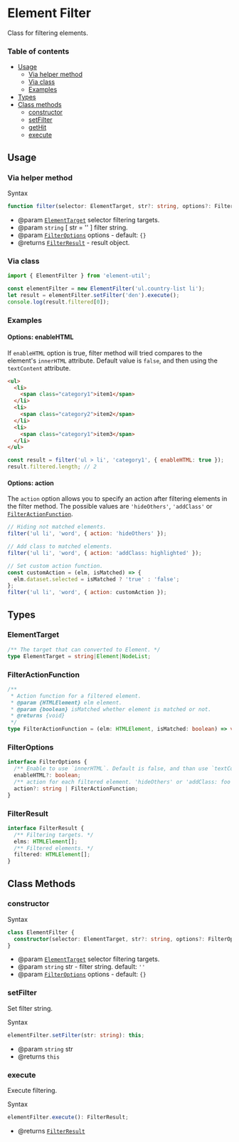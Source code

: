 # Element Filter

Class for filtering elements.

### Table of contents

- [Usage](#usage)
  - [Via helper method](#via-helper-method)
  - [Via class](#via-class)
  - [Examples](#examples)
- [Types](#types)
- [Class methods](#class-methods)
  - [constructor](#constructor)
  - [setFilter](#setFilter)
  - [getHit](#getHit)
  - [execute](#execute)

## Usage

### Via helper method

Syntax

``` ts
function filter(selector: ElementTarget, str?: string, options?: FilterOptions): FilterResult;
```

- @param  [`ElementTarget`] selector filtering targets.
- @param  `string` [ str = '' ] filter string.
- @param  [`FilterOptions`] options - default: `{}`
- @returns [`FilterResult`] - result object.

### Via class

``` js
import { ElementFilter } from 'element-util';

const elementFilter = new ElementFilter('ul.country-list li');
let result = elementFilter.setFilter('den').execute();
console.log(result.filtered[0]);
```

### Examples

#### Options: enableHTML

If `enableHTML` option is true, filter method will tried compares to the element's `innerHTML` attribute. Default value is `false`, and then using the `textContent` attribute.

``` html
<ul>
  <li>
    <span class="category1">item1</span>
  </li>
  <li>
    <span class="category2">item2</span>
  </li>
  <li>
    <span class="category1">item3</span>
  </li>
</ul>
```

``` js
const result = filter('ul > li', 'category1', { enableHTML: true });
result.filtered.length; // 2
```

#### Options: action

The `action` option allows you to specify an action after filtering elements in the filter method. The possible values are `'hideOthers'`, `'addClass'` or [`FilterActionFunction`].

``` js
// Hiding not matched elements.
filter('ul li', 'word', { action: 'hideOthers' });

// Add class to matched elements.
filter('ul li', 'word', { action: 'addClass: highlighted' });

// Set custom action function.
const customAction = (elm, isMatched) => {
  elm.dataset.selected = isMatched ? 'true' : 'false';
};
filter('ul li', 'word', { action: customAction });
```

## Types

### ElementTarget

``` ts
/** The target that can converted to Element. */
type ElementTarget = string|Element|NodeList;
```

### FilterActionFunction

``` ts
/**
 * Action function for a filtered element.
 * @param {HTMLElement} elm element.
 * @param {boolean} isMatched whether element is matched or not.
 * @returns {void}
 */
type FilterActionFunction = (elm: HTMLElement, isMatched: boolean) => void;
```

### FilterOptions

``` ts
interface FilterOptions {
  /** Enable to use `innerHTML`. Default is false, and than use `textContent`. */
  enableHTML?: boolean;
  /** action for each filtered element. 'hideOthers' or 'addClass: foo'. */
  action?: string | FilterActionFunction;
}
```

### FilterResult

``` ts
interface FilterResult {
  /** Filtering targets. */
  elms: HTMLElement[];
  /** Filtered elements. */
  filtered: HTMLElement[];
}
```

## Class Methods

### constructor

Syntax

``` ts
class ElementFilter {
  constructor(selector: ElementTarget, str?: string, options?: FilterOptions);
}
```

- @param  [`ElementTarget`] selector filtering targets.
- @param  `string` str - filter string. default: `''`
- @param  [`FilterOptions`] options - default: `{}`

### setFilter

Set filter string.

Syntax

``` ts
elementFilter.setFilter(str: string): this;
```

- @param  `string` str
- @returns `this`

### execute

Execute filtering.

Syntax

``` ts
elementFilter.execute(): FilterResult;
```

- @returns [`FilterResult`]

[`ElementTarget`]: #ElementTarget
[`FilterActionFunction`]: #FilterActionFunction
[`FilterOptions`]: #FilterOptions
[`FilterResult`]: #FilterResult
